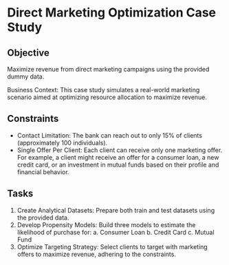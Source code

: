 # Direct Marketing Optimization Case Study

## Objective
Maximize revenue from direct marketing campaigns using the provided dummy data.

Business Context: This case study simulates a real-world marketing scenario aimed at optimizing
resource allocation to maximize revenue.

## Constraints
- Contact Limitation: The bank can reach out to only 15% of clients (approximately 100
individuals).
- Single Offer Per Client: Each client can receive only one marketing offer. For example, a
client might receive an offer for a consumer loan, a new credit card, or an investment in
mutual funds based on their profile and financial behavior.

## Tasks
1. Create Analytical Datasets: Prepare both train and test datasets using the provided data.
2. Develop Propensity Models: Build three models to estimate the likelihood of purchase
for:
a. Consumer Loan
b. Credit Card
c. Mutual Fund
3. Optimize Targeting Strategy: Select clients to target with marketing offers to maximize
revenue, adhering to the constraints.
